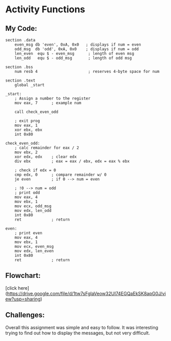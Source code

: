 # Activity Functions

## My Code:
```
section .data
    even_msg db 'even', 0xA, 0x0   ; displays if num = even
    odd_msg  db 'odd', 0xA, 0x0    ; displays if num = odd
    len_even  equ $ - even_msg      ; length of even msg
    len_odd   equ $ - odd_msg       ; length of odd msg

section .bss
    num resb 4                      ; reserves 4-byte space for num

section .text
    global _start

_start:
    ; Assign a number to the register
    mov eax, 7      ; example num
    
    call check_even_odd
    
    ; exit prog
    mov eax, 1     
    xor ebx, ebx   
    int 0x80      

check_even_odd:
    ; calc remainder for eax / 2
    mov ebx, 2     
    xor edx, edx    ; clear edx
    div ebx         ; eax = eax / ebx, edx = eax % ebx
    
    ; check if edx = 0
    cmp edx, 0      ; compare remainder w/ 0
    je even         ; if 0 --> num = even

    ; !0 --> num = odd
    ; print odd
    mov eax, 4     
    mov ebx, 1      
    mov ecx, odd_msg
    mov edx, len_odd
    int 0x80      
    ret             ; return

even:
    ; print even
    mov eax, 4      
    mov ebx, 1    
    mov ecx, even_msg
    mov edx, len_even
    int 0x80      
    ret             ; return
```

## Flowchart:
[click here] (https://drive.google.com/file/d/1tw7sFglaVeow32UI74EGQaEkSK8apG0J/view?usp=sharing)

## Challenges:

Overall this assignment was simple and easy to follow. It was interesting trying to find out how to display the messages, but not very difficult.
